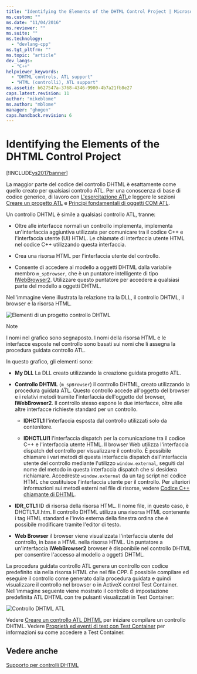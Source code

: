 ```yaml
---
title: "Identifying the Elements of the DHTML Control Project | Microsoft Docs"
ms.custom: ""
ms.date: "11/04/2016"
ms.reviewer: ""
ms.suite: ""
ms.technology: 
  - "devlang-cpp"
ms.tgt_pltfrm: ""
ms.topic: "article"
dev_langs: 
  - "C++"
helpviewer_keywords: 
  - "DHTML controls, ATL support"
  - "HTML (controlli), ATL support"
ms.assetid: b627547a-3768-4346-9900-4b7a21fb8e27
caps.latest.revision: 11
author: "mikeblome"
ms.author: "mblome"
manager: "ghogen"
caps.handback.revision: 6
---
```

# Identifying the Elements of the DHTML Control Project
[!INCLUDE[vs2017banner](../assembler/inline/includes/vs2017banner.md)]

La maggior parte del codice del controllo DHTML è esattamente come quello creato per qualsiasi controllo ATL.  Per una conoscenza di base di codice generico, di lavoro con [L'esercitazione ATL](../atl/active-template-library-atl-tutorial.md)e leggere le sezioni [Creare un progetto ATL](../atl/reference/creating-an-atl-project.md) e [Principi fondamentali di oggetti COM ATL](../atl/fundamentals-of-atl-com-objects.md).  
  
 Un controllo DHTML è simile a qualsiasi controllo ATL, tranne:  
  
-   Oltre alle interfacce normali un controllo implementa, implementa un'interfaccia aggiuntiva utilizzata per comunicare tra il codice C\+\+ e l'interfaccia utente \(UI\) HTML.  Le chiamate di interfaccia utente HTML nel codice C\+\+ utilizzando questa interfaccia.  
  
-   Crea una risorsa HTML per l'interfaccia utente del controllo.  
  
-   Consente di accedere al modello a oggetti DHTML dalla variabile membro `m_spBrowser`, che è un puntatore intelligente di tipo [IWebBrowser2](https://msdn.microsoft.com/en-us/library/aa752127.aspx).  Utilizzare questo puntatore per accedere a qualsiasi parte del modello a oggetti DHTML.  
  
 Nell'immagine viene illustrata la relazione tra la DLL, il controllo DHTML, il browser e la risorsa HTML.  
  
 ![Elementi di un progetto controllo DHTML](../atl/media/vc52en1.png "vc52EN1")  
  
> [!NOTE]
>  I nomi nel grafico sono segnaposto.  I nomi della risorsa HTML e le interfacce esposte nel controllo sono basati sui nomi che li assegna la procedura guidata controllo ATL.  
  
 In questo grafico, gli elementi sono:  
  
-   **My DLL** La DLL creato utilizzando la creazione guidata progetto ATL.  
  
-   **Controllo DHTML** \(`m_spBrowser`\) il controllo DHTML, creato utilizzando la procedura guidata ATL.  Questo controllo accede all'oggetto del browser e i relativi metodi tramite l'interfaccia dell'oggetto del browser, **IWebBrowser2**.  Il controllo stesso espone le due interfacce, oltre alle altre interfacce richieste standard per un controllo.  
  
    -   **IDHCTL1** l'interfaccia esposta dal controllo utilizzati solo da contenitore.  
  
    -   **IDHCTLUI1** l'interfaccia dispatch per la comunicazione tra il codice C\+\+ e l'interfaccia utente HTML.  Il browser Web utilizza l'interfaccia dispatch del controllo per visualizzare il controllo.  È possibile chiamare i vari metodi di questa interfaccia dispatch dall'interfaccia utente del controllo mediante l'utilizzo `window.external`, seguiti dal nome del metodo in questa interfaccia dispatch che si desidera richiamare.  Accedreste `window.external` da un tag script nel codice HTML che costituisce l'interfaccia utente per il controllo.  Per ulteriori informazioni sui metodi esterni nel file di risorse, vedere [Codice C\+\+ chiamante di DHTML](../atl/calling-cpp-code-from-dhtml.md).  
  
-   **IDR\_CTL1** ID di risorsa della risorsa HTML.  Il nome file, in questo caso, è DHCTL1UI.htm.  Il controllo DHTML utilizza una risorsa HTML contenente i tag HTML standard e l'invio esterna della finestra ordina che è possibile modificare tramite l'editor di testo.  
  
-   **Web Browser** il browser viene visualizzata l'interfaccia utente del controllo, in base a HTML nella risorsa HTML.  Un puntatore a un'interfaccia **IWebBrowser2** browser è disponibile nel controllo DHTML per consentire l'accesso al modello a oggetti DHTML.  
  
 La procedura guidata controllo ATL genera un controllo con codice predefinito sia nella risorsa HTML che nel file CPP.  È possibile compilare ed eseguire il controllo come generato dalla procedura guidata e quindi visualizzare il controllo nel browser o in ActiveX control Test Container.  Nell'immagine seguente viene mostrato il controllo di impostazione predefinita ATL DHTML con tre pulsanti visualizzati in Test Container:  
  
 ![Controllo DHTML ATL](../atl/media/vc52en2.png "vc52EN2")  
  
 Vedere [Creare un controllo ATL DHTML](../atl/creating-an-atl-dhtml-control.md) per iniziare compilare un controllo DHTML.  Vedere [Proprietà ed eventi di test con Test Container](../mfc/testing-properties-and-events-with-test-container.md) per informazioni su come accedere a Test Container.  
  
## Vedere anche  
 [Supporto per controlli DHTML](../atl/atl-support-for-dhtml-controls.md)